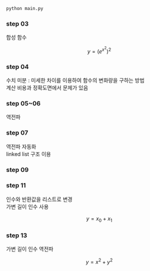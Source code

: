 ```bash
python main.py
```

### step 03
합성 함수  
```math
y = (e^{x^2})^2
```
### step 04
수치 미분 : 미세한 차이를 이용하여 함수의 변화량을 구하는 방법  
계산 비용과 정확도면에서 문제가 있음

### step 05~06
역전파

### step 07
역전파 자동화  
linked list 구조 이용

### step 09


### step 11
인수와 반환값을 리스트로 변경  
가변 길이 인수 사용
```math
y = x_0 + x_1
```

### step 13
가변 길이 인수 역전파
```math
y = x^2 + y^2
```
